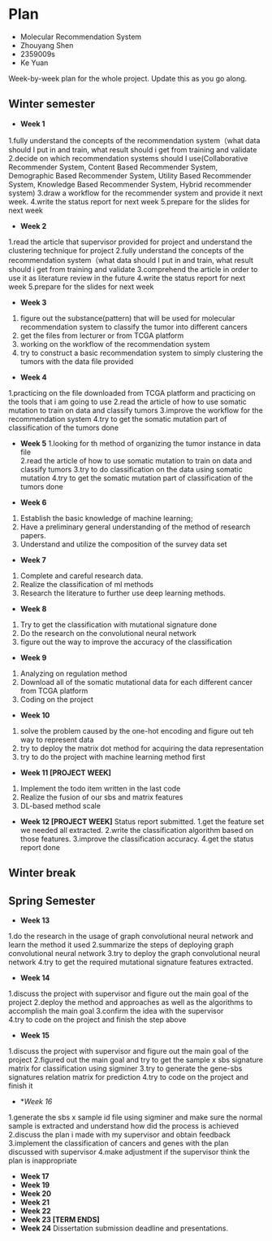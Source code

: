 # Plan

* Molecular Recommendation System
* Zhouyang Shen
* 2359009s
* Ke Yuan

Week-by-week plan for the whole project. Update this as you go along.

## Winter semester

* **Week 1**

1.fully understand the concepts of the recommendation system（what data should I put in and train, what result should i get from training and validate
2.decide on which recommendation systems should I use(Collaborative Recommender System, Content Based Recommender System, Demographic Based Recommender System, Utility Based Recommender System, Knowledge Based Recommender System, Hybrid recommender system)
3.draw a workflow for the recommender system and provide it next week.
4.write the status report for next week
5.prepare for the slides for next week

* **Week 2**

1.read the article that supervisor provided for project and understand the clustering technique for project
2.fully understand the concepts of the recommendation system（what data should I put in and train, what result should i get from training and validate
3.comprehend the article in order to use it as literature review in the future
4.write the status report for next week
5.prepare for the slides for next week

* **Week 3**

1. figure out the substance(pattern) that will be used for molecular recommendation system to classify the tumor into different cancers
2. get the files from lecturer or from TCGA platform 
3. working on the workflow of the recommendation system
4. try to construct a basic recommendation system to simply clustering the tumors with the data file provided 

* **Week 4**

1.practicing on the file downloaded from TCGA platform and practicing on the tools that i am going to use
2.read the article of how to use somatic mutation to train on data and classify tumors
3.improve the workflow for the recommendation system
4.try to get the somatic mutation part of classification of the tumors done
 
* **Week 5**
1.looking for th method of organizing the tumor instance in data file  
2.read the article of how to use somatic mutation to train on data and classify tumors
3.try to do classification on the data using somatic mutation
4.try to get the somatic mutation part of classification of the tumors done

* **Week 6**
1. Establish the basic knowledge of machine learning; 
2. Have a preliminary general understanding of the method of research papers.
3. Understand and utilize the composition of the survey data set

* **Week 7**
1. Complete and careful research data.
2. Realize the classification of ml methods
3. Research the literature to further use deep learning methods.

* **Week 8**
1. Try to get the classification with mutational signature done
2. Do the research on the convolutional neural network
3. figure out the way to improve the accuracy of the classification

* **Week 9**
1. Analyzing on regulation method
2. Download all of the somatic mutational data for each different cancer from TCGA platform
3. Coding on the project 

* **Week 10**
1. solve the problem caused by the one-hot encoding and figure out teh way to represent data
2. try to deploy the matrix dot method for acquiring the data representation
3. try to do the project with machine learning method first

* **Week 11 [PROJECT WEEK]**
1. Implement the todo item written in the last code
2. Realize the fusion of our sbs and matrix features
3. DL-based method scale

* **Week 12 [PROJECT WEEK]** Status report submitted.
1.get the feature set we needed all extracted.
2.write the classification algorithm based on those features.
3.improve the classification accuracy.
4.get the status report done

## Winter break

## Spring Semester

* **Week 13**
  
1.do the research in the usage of graph convolutional neural network and learn the method it used
2.summarize the steps of deploying graph convolutional neural network
3.try to deploy the graph convolutional neural network
4.try to get the required mutational signature features extracted.

* **Week 14**
  
1.discuss the project with supervisor and figure out the main goal of the project
2.deploy the method and approaches as well as the algorithms to accomplish the main goal
3.confirm the idea with the supervisor  
4.try to code on the project and finish the step above

* **Week 15**
  
1.discuss the project with supervisor and figure out the main goal of the project
2.figured out the main goal and try to get the sample x sbs signature matrix for classification using sigminer 
3.try to generate the gene-sbs signatures relation matrix for prediction
4.try to code on the project and finish it

* **Week 16*

1.generate the sbs x sample id file using sigminer and make sure the normal sample is extracted and understand how did the process is achieved
2.discuss the plan i made with my supervisor and obtain feedback
3.implement the classification of cancers and genes with the plan discussed with supervisor
4.make adjustment if the supervisor think the plan is inappropriate

* **Week 17**
* **Week 19**
* **Week 20**
* **Week 21**
* **Week 22**
* **Week 23 [TERM ENDS]**
* **Week 24** Dissertation submission deadline and presentations.

